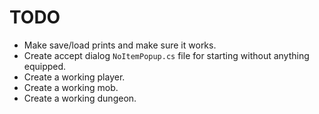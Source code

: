 # TODO
- Make save/load prints and make sure it works.
- Create accept dialog `NoItemPopup.cs` file for starting without anything equipped.
- Create a working player.
- Create a working mob.
- Create a working dungeon.